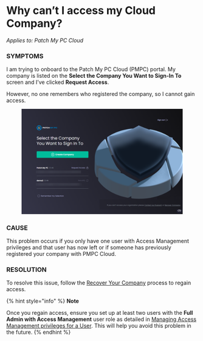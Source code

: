 # Why can’t I access my Cloud Company?

_Applies to: Patch My PC Cloud_

### SYMPTOMS

I am trying to onboard to the Patch My PC Cloud (PMPC) portal. My company is listed on the **Select the Company You Want to Sign-In To** screen and I’ve clicked **Request Access**.

However, no one remembers who registered the company, so I cannot gain access.

<figure><img src="/_images/gitbook/image%20%281980%29.png" alt="&#x22;Select the Company You Want to Sign-In To&#x22; screen "><figcaption></figcaption></figure>

### CAUSE

This problem occurs if you only have one user with Access Management privileges and that user has now left or if someone has previously registered your company with PMPC Cloud.

### RESOLUTION

To resolve this issue, follow the [Recover Your Company](../../cloud-administration/manage-your-cloud-company/recover-your-cloud-company.md) process to regain access.

{% hint style="info" %}
**Note**

Once you regain access, ensure you set up at least two users with the **Full Admin with Access Management** user role as detailed in [Managing Access Management privileges for a User](https://docs.patchmypc.com/patch-my-pc-cloud/administration/managing-users/modify-a-user#managing-access-management-privileges-for-a-user). This will help you avoid this problem in the future.
{% endhint %}

